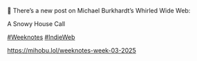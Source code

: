 🤖 There’s a new post on Michael Burkhardt’s Whirled Wide Web:

A Snowy House Call

[\#<span>Weeknotes</span>](https://social.lol/tags/Weeknotes) [\#<span>IndieWeb</span>](https://social.lol/tags/IndieWeb)

[<span class="invisible">https://</span><span class="ellipsis">mihobu.lol/weeknotes-week-03-2</span><span class="invisible">025</span>](https://mihobu.lol/weeknotes-week-03-2025)